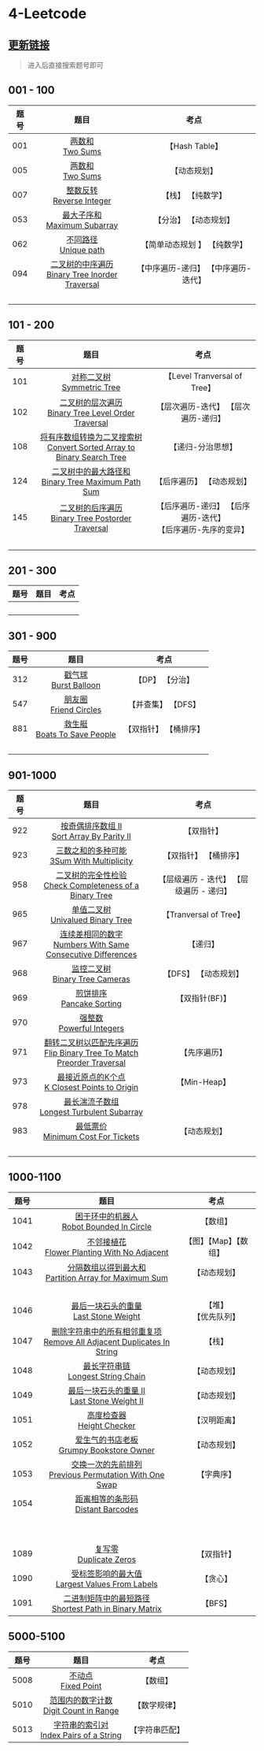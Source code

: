 # 4-Leetcode

## [更新链接](https://www.zhangjc.site/category/code/)

> 进入后直接搜索题号即可

## 001  - 100

| 题号 |                             题目                             |                考点                 |
| :--: | :----------------------------------------------------------: | :---------------------------------: |
| 001  |               [两数和<br>Two Sums](doc/001.md)               |           【Hash Table】            |
| 005  |              [两数和<br/>Two Sums](doc/005.md)               |            【动态规划】             |
| 007  |          [整数反转<br>Reverse Integer](doc/007.md)           |          【栈】 【纯数学】          |
| 053  |         [最大子序和<br>Maximum Subarray](doc/053.md)         |        【分治】 【动态规划】        |
| 062  |            [不同路径<br>Unique path](doc/062.md)             |    【简单动态规划 】 【纯数学】     |
| 094  | [二叉树的中序遍历<br/>Binary Tree Inorder Traversal](doc/094.md) | 【中序遍历-递归】 【中序遍历-迭代】 |
|      |                       [<br>](doc/.md)                        |                                     |

## 101 - 200

| 题号 |                             题目                             |                             考点                             |
| :--: | :----------------------------------------------------------: | :----------------------------------------------------------: |
| 101  |          [对称二叉树<br>Symmetric Tree](doc/101.md)          |                 【Level Tranversal of Tree】                 |
| 102  | [二叉树的层次遍历<br>Binary Tree Level Order Traversal](doc/102.md) |             【层次遍历-迭代】 【层次遍历-递归】              |
| 108  | [将有序数组转换为二叉搜索树<br>Convert Sorted Array to Binary Search Tree](doc/108.md) |                      【递归-分治思想】                       |
| 124  | [二叉树中的最大路径和<br>Binary Tree Maximum Path Sum](doc/124.md) |                  【后序遍历】 【动态规划】                   |
| 145  | [二叉树的后序遍历<br>Binary Tree Postorder Traversal](doc/145.md) | 【后序遍历-递归】 【后序遍历-迭代】<br>【后序遍历-先序的变异】 |
|      |                       [<br>](doc/.md)                        |                                                              |

## 201 - 300

| 题号 |      题目       | 考点 |
| :--: | :-------------: | :--: |
|      | [<br>](doc/.md) |      |

## 301 - 900
| 题号 |                     题目                     |         考点          |
| :--: | :------------------------------------------: | :-------------------: |
| 312  |    [戳气球<br>Burst Balloon](doc/312.md)     |    【DP】 【分治】    |
| 547  |    [朋友圈<br>Friend Circles](doc/547.md)    |  【并查集】 【DFS】   |
| 881  | [救生艇<br>Boats To Save People](doc/881.md) | 【双指针】 【桶排序】 |
|      |               [<br>](doc/.md)                |                       |

## 901-1000


| 题号 |                             题目                             |                   考点                    |
| :--: | :----------------------------------------------------------: | :---------------------------------------: |
| 922  |  [按奇偶排序数组 II<br>Sort Array By Parity II](doc/922.md)  |                【双指针】                 |
| 923  |  [三数之和的多种可能<br>3Sum With Multiplicity](doc/923.md)  |           【双指针】 【桶排序】           |
| 958  | [二叉树的完全性检验<br>Check Completeness of a Binary Tree](doc/958.md) |  【层级遍历 - 迭代】 【层级遍历 - 递归】  |
| 965  |      [单值二叉树<br>Univalued Binary Tree](doc/965.md)       |          【Tranversal of Tree】           |
| 967  | [连续差相同的数字<br>Numbers With Same Consecutive Differences](doc/967.md) |                 【递归】                  |
| 968  |       [监控二叉树<br>Binary Tree Cameras](doc/968.md)        |           【DFS】 【动态规划】            |
| 969  |          [煎饼排序<br/>Pancake Sorting](doc/969.md)          | 【双指针(BF)】 |
| 970  |          [强整数<br>Powerful Integers](doc/970.md)           |                                           |
| 971  | [翻转二叉树以匹配先序遍历<br>Flip Binary Tree To Match Preorder Traversal](doc/971.md) |               【先序遍历】                |
| 973  | [最接近原点的K个点<br>K Closest Points to Origin](doc/973.md) |               【Min-Heap】                |
| 978  |  [最长湍流子数组<br>Longest Turbulent Subarray](doc/978.md)  |                                           |
| 983  |      [最低票价<br>Minimum Cost For Tickets](doc/983.md)      |               【动态规划】                |
|      |                       [<br>](doc/.md)                        |                                           |

## 1000-1100

| 题号 |                             题目                             |     考点     |
| :--: | :----------------------------------------------------------: | :----------: |
| 1041 | [困于环中的机器人<br/>Robot Bounded In Circle](https://www.zhangjc.site/archives/332.html) | 【数组】 |
| 1042 | [不邻接植花<br/>Flower Planting With No Adjacent](https://www.zhangjc.site/archives/355.html) | 【图】【Map】【数组】 |
| 1043 | [分隔数组以得到最大和<br/>Partition Array for Maximum Sum](<https://www.zhangjc.site/archives/356.html>) | 【动态规划】 |
|  | [<br/>]() |  |
| 1046 | [最后一块石头的重量<br/>Last Stone Weight](https://www.zhangjc.site/archives/284.html) | 【堆】<br/>【优先队列】 |
| 1047 | [删除字符串中的所有相邻重复项<br/>Remove All Adjacent Duplicates In String](https://www.zhangjc.site/archives/326.html) | 【栈】 |
| 1048 | [最长字符串链<br/>Longest String Chain](https://www.zhangjc.site/archives/285.html) | 【动态规划】 |
| 1049 | [最后一块石头的重量 II<br/>Last Stone Weight II](https://www.zhangjc.site/archives/327.html) | 【动态规划】 |
| 1051 | [高度检查器<br>Height Checker](https://www.zhangjc.site/archives/98.html) | 【汉明距离】 |
| 1052 | [爱生气的书店老板<br>Grumpy Bookstore Owner](https://www.zhangjc.site/archives/103.html) | 【动态规划】 |
| 1053 | [交换一次的先前排列<br>Previous Permutation With One Swap](https://www.zhangjc.site/archives/324.html) | 【字典序】 |
| 1054 | [距离相等的条形码<br>Distant Barcodes](https://www.zhangjc.site/archives/105.html) |              |
|      |                       [<br>](doc/.md)                        |              |
|  |                       [<br>](doc/.md)                        |              |
| 1089 | [复写零<br>Duplicate Zeros](https://www.zhangjc.site/archives/541.html) | 【双指针】 |
| 1090 | [受标签影响的最大值<br>Largest Values From Labels](https://www.zhangjc.site/archives/590.html) | 【贪心】 |
| 1091 | [二进制矩阵中的最短路径<br>Shortest Path in Binary Matrix](https://www.zhangjc.site/archives/543.html) | 【BFS】 |

## 5000-5100
| 题号 |                             题目                             |     考点     |
| :--: | :----------------------------------------------------------: | :----------: |
| 5008 | [不动点<br/>Fixed Point](https://www.zhangjc.site/archives/382.html) | 【数组】 |
| 5010 | [范围内的数字计数<br/>Digit Count in Range](<https://www.zhangjc.site/archives/384.html>) | 【数学规律】 |
| 5013 | [字符串的索引对<br/>Index Pairs of a String](https://www.zhangjc.site/archives/380.html) | 【字符串匹配】 |


